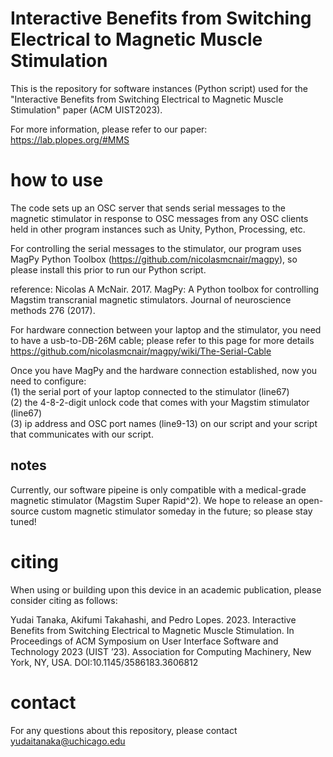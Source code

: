 # Interactive Benefits from Switching Electrical to Magnetic Muscle Stimulation

This is the repository for software instances (Python script) used for the "Interactive Benefits from Switching Electrical to Magnetic Muscle Stimulation" paper (ACM UIST2023).

For more information, please refer to our paper: https://lab.plopes.org/#MMS

# how to use
The code sets up an OSC server that sends serial messages to the magnetic stimulator in response to OSC messages from any OSC clients held in other program instances such as Unity, Python, Processing, etc.

For controlling the serial messages to the stimulator, our program uses MagPy Python Toolbox (https://github.com/nicolasmcnair/magpy), so please install this prior to run our Python script.

reference: Nicolas A McNair. 2017. MagPy: A Python toolbox for controlling Magstim transcranial magnetic stimulators. Journal of neuroscience methods 276 (2017).

For hardware connection between your laptop and the stimulator, you need to have a usb-to-DB-26M cable; please refer to this page for more details https://github.com/nicolasmcnair/magpy/wiki/The-Serial-Cable

Once you have MagPy and the hardware connection established, now you need to configure:  
(1) the serial port of your laptop connected to the stimulator (line67)  
(2) the 4-8-2-digit unlock code that comes with your Magstim stimulator (line67)  
(3) ip address and OSC port names (line9-13) on our script and your script that communicates with our script.  

## notes
Currently, our software pipeine is only compatible with a medical-grade magnetic stimulator (Magstim Super Rapid^2). We hope to release an open-source custom magnetic stimulator someday in the future; so please stay tuned!

# citing
When using or building upon this device in an academic publication, please consider citing as follows:

Yudai Tanaka, Akifumi Takahashi, and Pedro Lopes. 2023. Interactive Benefits from Switching Electrical to Magnetic Muscle Stimulation. In Proceedings of ACM Symposium on User Interface Software and Technology 2023 (UIST ’23). Association for Computing Machinery, New York, NY, USA. DOI:10.1145/3586183.3606812

# contact
For any questions about this repository, please contact yudaitanaka@uchicago.edu
